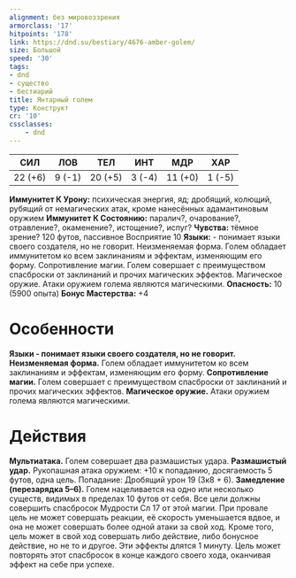 ```yaml
---
alignment: без мировоззрения
armorclass: '17'
hitpoints: '178'
link: https://dnd.su/bestiary/4676-amber-golem/
size: Большой
speed: '30'
tags:
- dnd
- существо
- бестиарий
title: Янтарный голем
type: Конструкт
cr: '10'
cssclasses:
    - dnd
---
```



| СИЛ | ЛОВ | ТЕЛ | ИНТ | МДР | ХАР |
|---|---|---|---|---|---|
| 22 (+6) | 9 (-1) | 20 (+5) | 3 (-4) | 11 (+0) | 1 (-5) |
**Иммунитет К Урону:** психическая энергия, яд; дробящий, колющий, рубящий от немагических атак, кроме нанесённых адамантиновым оружием
**Иммунитет К Состоянию:** паралич?, очарование?, отравление?, окаменение?, истощение?, испуг?
**Чувства:** тёмное зрение? 120 футов, пассивное Восприятие 10
**Языки:** - понимает языки своего создателя, но не говорит.
Неизменяемая форма. Голем обладает иммунитетом ко всем заклинаниям и эффектам, изменяющим его форму.
Сопротивление магии. Голем совершает с преимуществом спасброски от заклинаний и прочих магических эффектов.
Магическое оружие. Атаки оружием голема являются магическими.
**Опасность:** 10 (5900 опыта)
**Бонус Мастерства:** +4


# Особенности
**Языки - понимает языки своего создателя, но не говорит.** 
**Неизменяемая форма.** Голем обладает иммунитетом ко всем заклинаниям и эффектам, изменяющим его форму.
**Сопротивление магии.** Голем совершает с преимуществом спасброски от заклинаний и прочих магических эффектов.
**Магическое оружие.** Атаки оружием голема являются магическими.


# Действия
**Мультиатака.** Голем совершает два размашистых удара.
**Размашистый удар.** Рукопашная атака оружием: +10 к попаданию, досягаемость 5 футов, одна цель. Попадание: Дробящий урон 19 (3к8 + 6).
**Замедление (перезарядка 5–6).** Голем нацеливается на одно или несколько существ, видимых в пределах 10 футов от себя. Все цели должны совершить спасбросок Мудрости Сл 17 от этой магии. При провале цель не может совершать реакции, её скорость уменьшается вдвое, и она не может совершать более одной атаки за свой ход. Кроме того, цель может в свой ход совершать либо действие, либо бонусное действие, но не то и другое. Эти эффекты длятся 1 минуту. Цель может повторять этот спасбросок в конце каждого своего хода, оканчивая эффект на себе при успехе.